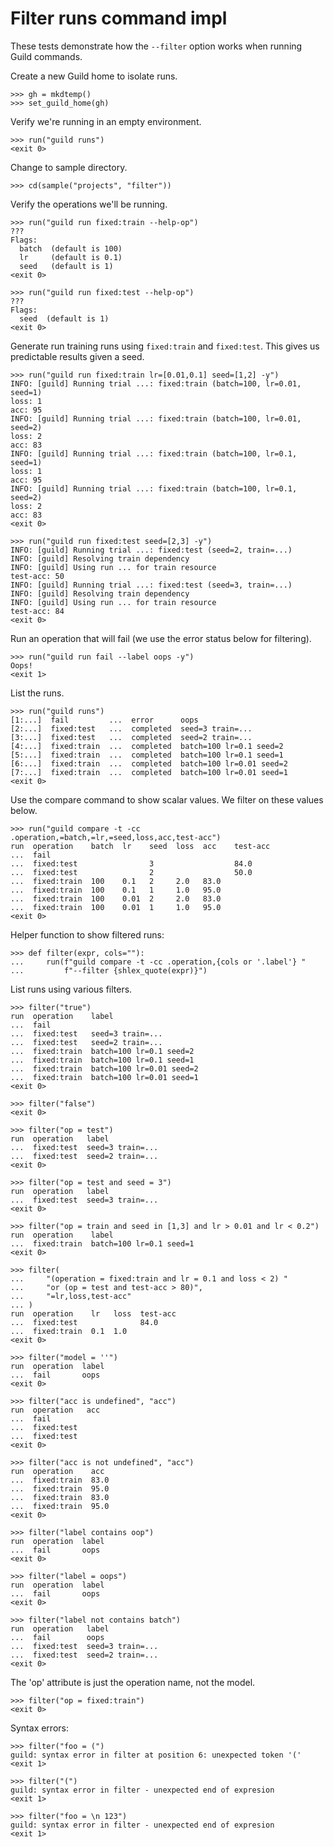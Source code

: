 # Filter runs command impl

These tests demonstrate how the `--filter` option works when running
Guild commands.

Create a new Guild home to isolate runs.

    >>> gh = mkdtemp()
    >>> set_guild_home(gh)

Verify we're running in an empty environment.

    >>> run("guild runs")
    <exit 0>

Change to sample directory.

    >>> cd(sample("projects", "filter"))

Verify the operations we'll be running.

    >>> run("guild run fixed:train --help-op")
    ???
    Flags:
      batch  (default is 100)
      lr     (default is 0.1)
      seed   (default is 1)
    <exit 0>

    >>> run("guild run fixed:test --help-op")
    ???
    Flags:
      seed  (default is 1)
    <exit 0>

Generate run training runs using `fixed:train` and `fixed:test`. This
gives us predictable results given a seed.

    >>> run("guild run fixed:train lr=[0.01,0.1] seed=[1,2] -y")
    INFO: [guild] Running trial ...: fixed:train (batch=100, lr=0.01, seed=1)
    loss: 1
    acc: 95
    INFO: [guild] Running trial ...: fixed:train (batch=100, lr=0.01, seed=2)
    loss: 2
    acc: 83
    INFO: [guild] Running trial ...: fixed:train (batch=100, lr=0.1, seed=1)
    loss: 1
    acc: 95
    INFO: [guild] Running trial ...: fixed:train (batch=100, lr=0.1, seed=2)
    loss: 2
    acc: 83
    <exit 0>

    >>> run("guild run fixed:test seed=[2,3] -y")
    INFO: [guild] Running trial ...: fixed:test (seed=2, train=...)
    INFO: [guild] Resolving train dependency
    INFO: [guild] Using run ... for train resource
    test-acc: 50
    INFO: [guild] Running trial ...: fixed:test (seed=3, train=...)
    INFO: [guild] Resolving train dependency
    INFO: [guild] Using run ... for train resource
    test-acc: 84
    <exit 0>

Run an operation that will fail (we use the error status below for
filtering).

    >>> run("guild run fail --label oops -y")
    Oops!
    <exit 1>

List the runs.

    >>> run("guild runs")
    [1:...]  fail         ...  error      oops
    [2:...]  fixed:test   ...  completed  seed=3 train=...
    [3:...]  fixed:test   ...  completed  seed=2 train=...
    [4:...]  fixed:train  ...  completed  batch=100 lr=0.1 seed=2
    [5:...]  fixed:train  ...  completed  batch=100 lr=0.1 seed=1
    [6:...]  fixed:train  ...  completed  batch=100 lr=0.01 seed=2
    [7:...]  fixed:train  ...  completed  batch=100 lr=0.01 seed=1
    <exit 0>

Use the compare command to show scalar values. We filter on these
values below.

    >>> run("guild compare -t -cc .operation,=batch,=lr,=seed,loss,acc,test-acc")
    run  operation    batch  lr    seed  loss  acc    test-acc
    ...  fail
    ...  fixed:test                3                  84.0
    ...  fixed:test                2                  50.0
    ...  fixed:train  100    0.1   2     2.0   83.0
    ...  fixed:train  100    0.1   1     1.0   95.0
    ...  fixed:train  100    0.01  2     2.0   83.0
    ...  fixed:train  100    0.01  1     1.0   95.0
    <exit 0>

Helper function to show filtered runs:

    >>> def filter(expr, cols=""):
    ...     run(f"guild compare -t -cc .operation,{cols or '.label'} "
    ...         f"--filter {shlex_quote(expr)}")

List runs using various filters.

    >>> filter("true")
    run  operation    label
    ...  fail
    ...  fixed:test   seed=3 train=...
    ...  fixed:test   seed=2 train=...
    ...  fixed:train  batch=100 lr=0.1 seed=2
    ...  fixed:train  batch=100 lr=0.1 seed=1
    ...  fixed:train  batch=100 lr=0.01 seed=2
    ...  fixed:train  batch=100 lr=0.01 seed=1
    <exit 0>

    >>> filter("false")
    <exit 0>

    >>> filter("op = test")
    run  operation   label
    ...  fixed:test  seed=3 train=...
    ...  fixed:test  seed=2 train=...
    <exit 0>

    >>> filter("op = test and seed = 3")
    run  operation   label
    ...  fixed:test  seed=3 train=...
    <exit 0>

    >>> filter("op = train and seed in [1,3] and lr > 0.01 and lr < 0.2")
    run  operation    label
    ...  fixed:train  batch=100 lr=0.1 seed=1
    <exit 0>

    >>> filter(
    ...     "(operation = fixed:train and lr = 0.1 and loss < 2) "
    ...     "or (op = test and test-acc > 80)",
    ...     "=lr,loss,test-acc"
    ... )
    run  operation    lr   loss  test-acc
    ...  fixed:test              84.0
    ...  fixed:train  0.1  1.0
    <exit 0>

    >>> filter("model = ''")
    run  operation  label
    ...  fail       oops
    <exit 0>

    >>> filter("acc is undefined", "acc")
    run  operation   acc
    ...  fail
    ...  fixed:test
    ...  fixed:test
    <exit 0>

    >>> filter("acc is not undefined", "acc")
    run  operation    acc
    ...  fixed:train  83.0
    ...  fixed:train  95.0
    ...  fixed:train  83.0
    ...  fixed:train  95.0
    <exit 0>

    >>> filter("label contains oop")
    run  operation  label
    ...  fail       oops
    <exit 0>

    >>> filter("label = oops")
    run  operation  label
    ...  fail       oops
    <exit 0>

    >>> filter("label not contains batch")
    run  operation   label
    ...  fail        oops
    ...  fixed:test  seed=3 train=...
    ...  fixed:test  seed=2 train=...
    <exit 0>

The 'op' attribute is just the operation name, not the model.

    >>> filter("op = fixed:train")
    <exit 0>

Syntax errors:

    >>> filter("foo = (")
    guild: syntax error in filter at position 6: unexpected token '('
    <exit 1>

    >>> filter("(")
    guild: syntax error in filter - unexpected end of expresion
    <exit 1>

    >>> filter("foo = \n 123")
    guild: syntax error in filter - unexpected end of expresion
    <exit 1>
